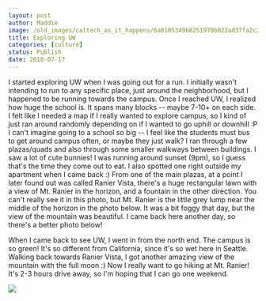 ```yaml
---
layout: post
author: Maddie
image: /old_images/caltech_as_it_happens/6a0105349b8251970b022ad37fa2c2200d.jpg
title: Exploring UW
categories: [culture]
status: Publish
date: 2018-07-17
---
```


I started exploring UW when I was going out for a run. I initially wasn't intending to run to any specific place, just around the neighborhood, but I happened to be running towards the campus. Once I reached UW, I realized how huge the school is. It spans many blocks -- maybe 7-10+ on each side. I felt like I needed a map if I really wanted to explore campus, so I kind of just ran around randomly depending on if I wanted to go uphill or downhill :P I can't imagine going to a school so big -- I feel like the students must bus to get around campus often, or maybe they just walk?
I ran through a few plazas/quads and also through some smaller walkways between buildings. I saw a lot of cute bunnies! I was running around sunset (9pm), so I guess that's the time they come out to eat. I also spotted one right outside my apartment when I came back :)
From one of the main plazas, at a point I later found out was called Ranier Vista, there's a huge rectangular lawn with a view of Mt. Ranier in the horizon, and a fountain in the other direction. You can't really see it in this photo, but Mt. Ranier is the little grey lump near the middle of the horizon in the photo below. It was a bit foggy that day, but the view of the mountain was beautiful. I came back here another day, so there's a better photo below!

When I came back to see UW, I went in from the north end. The campus is so green! It's so different from California, since it's so wet here in Seattle. Walking back towards Ranier Vista, I got another amazing view of the mountain with the full moon :) Now I really want to go hiking at Mt. Ranier! It's 2-3 hours drive away, so I'm hoping that I can go one weekend.


![](/old_images/caltech_as_it_happens/6a0105349b8251970b022ad39f78b5200b.jpg)
